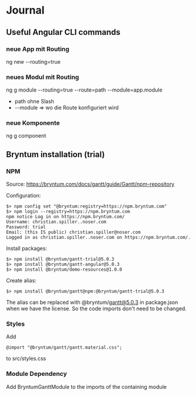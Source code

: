 # Journal
## Useful Angular CLI commands

### neue App mit Routing
ng new <name> --routing=true

### neues Modul mit Routing
ng g module <name> --routing=true --route=path --module=app.module
* path ohne Slash
* --module => wo die Route konfiguriert wird

### neue Komponente
ng g component <name>


## Bryntum installation (trial)
### NPM
Source: https://bryntum.com/docs/gantt/guide/Gantt/npm-repository

Configuration:

    $> npm config set "@bryntum:registry=https://npm.bryntum.com"
    $> npm login --registry=https://npm.bryntum.com
    npm notice Log in on https://npm.bryntum.com/
    Username: christian.spiller..noser.com
    Password: trial
    Email: (this IS public) christian.spiller@noser.com
    Logged in as christian.spiller..noser.com on https://npm.bryntum.com/.

Install packages:

    $> npm install @bryntum/gantt-trial@5.0.3
    $> npm install @bryntum/gantt-angular@5.0.3
    $> npm install @bryntum/demo-resources@1.0.0

Create alias:

    $> npm install @bryntum/gantt@npm:@bryntum/gantt-trial@5.0.3
The alias can be replaced with @bryntum/gantt@5.0.3 in package.json when we have the license. So the code imports don't need to be changed. 

### Styles
Add

    @import "@bryntum/gantt/gantt.material.css";
to src/styles.css

### Module Dependency
Add BryntumGanttModule to the imports of the containing module


